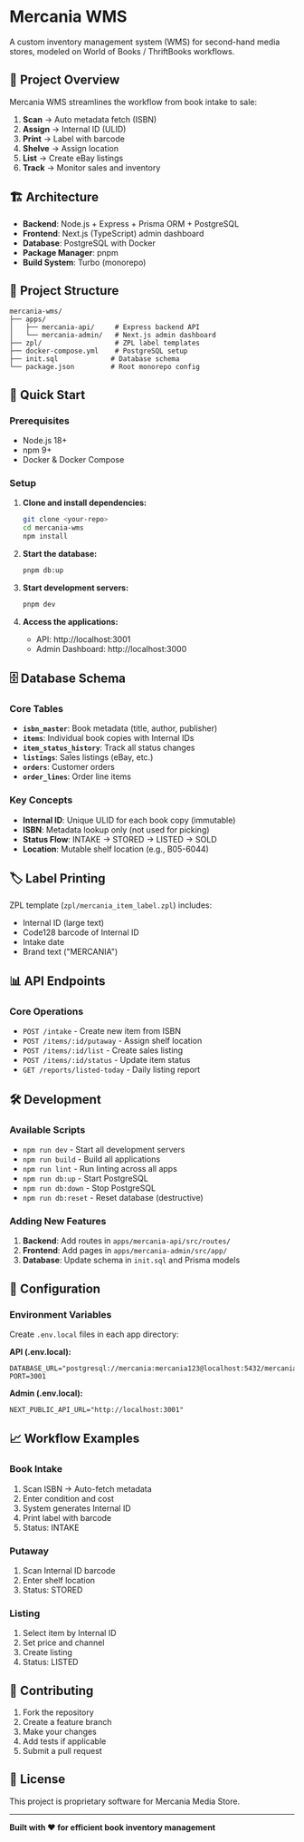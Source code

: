 # Mercania WMS

A custom inventory management system (WMS) for second-hand media stores, modeled on World of Books / ThriftBooks workflows.

## 🎯 Project Overview

Mercania WMS streamlines the workflow from book intake to sale:
1. **Scan** → Auto metadata fetch (ISBN)
2. **Assign** → Internal ID (ULID)
3. **Print** → Label with barcode
4. **Shelve** → Assign location
5. **List** → Create eBay listings
6. **Track** → Monitor sales and inventory

## 🏗️ Architecture

- **Backend**: Node.js + Express + Prisma ORM + PostgreSQL
- **Frontend**: Next.js (TypeScript) admin dashboard
- **Database**: PostgreSQL with Docker
- **Package Manager**: pnpm
- **Build System**: Turbo (monorepo)

## 📁 Project Structure

```
mercania-wms/
├── apps/
│   ├── mercania-api/     # Express backend API
│   └── mercania-admin/   # Next.js admin dashboard
├── zpl/                  # ZPL label templates
├── docker-compose.yml    # PostgreSQL setup
├── init.sql             # Database schema
└── package.json         # Root monorepo config
```

## 🚀 Quick Start

### Prerequisites

- Node.js 18+ 
- npm 9+
- Docker & Docker Compose

### Setup

1. **Clone and install dependencies:**
   ```bash
   git clone <your-repo>
   cd mercania-wms
   npm install
   ```

2. **Start the database:**
   ```bash
   pnpm db:up
   ```

3. **Start development servers:**
   ```bash
   pnpm dev
   ```

4. **Access the applications:**
   - API: http://localhost:3001
   - Admin Dashboard: http://localhost:3000

## 🗄️ Database Schema

### Core Tables

- **`isbn_master`**: Book metadata (title, author, publisher)
- **`items`**: Individual book copies with Internal IDs
- **`item_status_history`**: Track all status changes
- **`listings`**: Sales listings (eBay, etc.)
- **`orders`**: Customer orders
- **`order_lines`**: Order line items

### Key Concepts

- **Internal ID**: Unique ULID for each book copy (immutable)
- **ISBN**: Metadata lookup only (not used for picking)
- **Status Flow**: INTAKE → STORED → LISTED → SOLD
- **Location**: Mutable shelf location (e.g., B05-6044)

## 🏷️ Label Printing

ZPL template (`zpl/mercania_item_label.zpl`) includes:
- Internal ID (large text)
- Code128 barcode of Internal ID
- Intake date
- Brand text ("MERCANIA")

## 📊 API Endpoints

### Core Operations

- `POST /intake` - Create new item from ISBN
- `POST /items/:id/putaway` - Assign shelf location
- `POST /items/:id/list` - Create sales listing
- `POST /items/:id/status` - Update item status
- `GET /reports/listed-today` - Daily listing report

## 🛠️ Development

### Available Scripts

- `npm run dev` - Start all development servers
- `npm run build` - Build all applications
- `npm run lint` - Run linting across all apps
- `npm run db:up` - Start PostgreSQL
- `npm run db:down` - Stop PostgreSQL
- `npm run db:reset` - Reset database (destructive)

### Adding New Features

1. **Backend**: Add routes in `apps/mercania-api/src/routes/`
2. **Frontend**: Add pages in `apps/mercania-admin/src/app/`
3. **Database**: Update schema in `init.sql` and Prisma models

## 🔧 Configuration

### Environment Variables

Create `.env.local` files in each app directory:

**API (.env.local):**
```env
DATABASE_URL="postgresql://mercania:mercania123@localhost:5432/mercania_wms"
PORT=3001
```

**Admin (.env.local):**
```env
NEXT_PUBLIC_API_URL="http://localhost:3001"
```

## 📈 Workflow Examples

### Book Intake
1. Scan ISBN → Auto-fetch metadata
2. Enter condition and cost
3. System generates Internal ID
4. Print label with barcode
5. Status: INTAKE

### Putaway
1. Scan Internal ID barcode
2. Enter shelf location
3. Status: STORED

### Listing
1. Select item by Internal ID
2. Set price and channel
3. Create listing
4. Status: LISTED

## 🤝 Contributing

1. Fork the repository
2. Create a feature branch
3. Make your changes
4. Add tests if applicable
5. Submit a pull request

## 📄 License

This project is proprietary software for Mercania Media Store.

---

**Built with ❤️ for efficient book inventory management**
